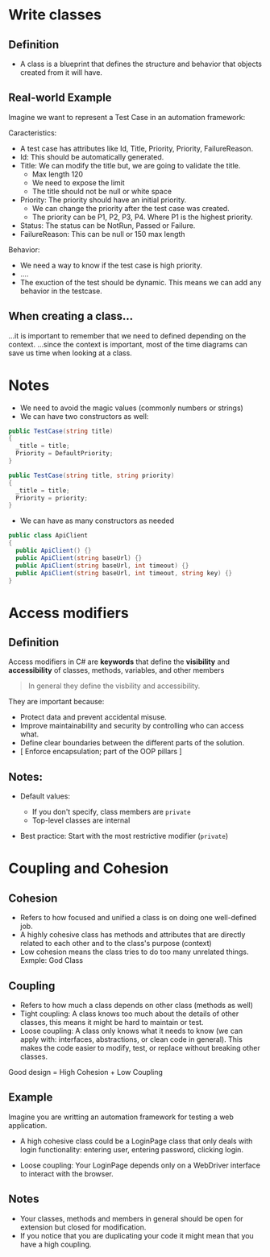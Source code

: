 # Write classes

## Definition

- A class is a blueprint that defines the structure and behavior that objects created from it will have.

## Real-world Example

Imagine we want to represent a Test Case in an automation framework:

Caracteristics:

- A test case has attributes like Id, Title, Priority, Priority, FailureReason.
- Id: This should be automatically generated.
- Title: We can modify the title but, we are going to validate the title. 
  - Max length 120
  - We need to expose the limit
  - The title should not be null or white space
- Priority: The priority should have an initial priority.
  - We can change the priority after the test case was created.
  - The priority can be P1, P2, P3, P4. Where P1 is the highest priority.
- Status: The status can be NotRun, Passed or Failure.
- FailureReason: This can be null or 150 max length

Behavior:

- We need a way to know if the test case is high priority.
- ....
- The exuction of the test should be dynamic. This means we can add any behavior in the testcase.

## When creating a class...

...it is important to remember that we need to defined depending on the context.
...since the context is important, most of the time diagrams can save us time when looking at a class.

# Notes

- We need to avoid the magic values (commonly numbers or strings)
- We can have two constructors as well:

```csharp
public TestCase(string title)
{
  _title = title;
  Priority = DefaultPriority;
}

public TestCase(string title, string priority)
{
  _title = title;
  Priority = priority;
}
```

- We can have as many constructors as needed
```csharp
public class ApiClient
{
  public ApiClient() {}
  public ApiClient(string baseUrl) {}
  public ApiClient(string baseUrl, int timeout) {}
  public ApiClient(string baseUrl, int timeout, string key) {}
}
```

# Access modifiers

## Definition

Access modifiers in C# are **keywords** that define the **visibility** and **accessibility** of classes, methods, variables, and other members

> In general they define the visbility and accessibility.

They are important because:

- Protect data and prevent accidental misuse.
- Improve maintainability and security by controlling who can access what.
- Define clear boundaries between the different parts of the solution.
- [ Enforce encapsulation; part of the OOP pillars ]

## Notes:

- Default values:
  - If you don't specify, class members are `private`
  - Top-level classes are internal

- Best practice: Start with the most restrictive modifier (`private`)

# Coupling and Cohesion

## Cohesion

- Refers to how focused and unified a class is on doing one well-defined job.
- A highly cohesive class has methods and attributes that are directly related to each other and to the class's purpose (context)
- Low cohesion means the class tries to do too many unrelated things. Exmple: God Class

## Coupling

- Refers to how much a class depends on other class (methods as well)
- Tight coupling: A class knows too much about the details of other classes, this means it might be hard to maintain or test.
- Loose coupling: A class only knows what it needs to know (we can apply with: interfaces, abstractions, or clean code in general). This makes the code easier to modify, test, or replace without breaking other classes.

Good design = High Cohesion + Low Coupling

## Example

Imagine you are writting an automation framework for testing a web application.

- A high cohesive class could be a LoginPage class that only deals with login functionality: entering user, entering password, clicking login.

- Loose coupling: Your LoginPage depends only on a WebDriver interface to interact with the browser.

## Notes

- Your classes, methods and members in general should be open for extension but closed for modification.
- If you notice that you are duplicating your code it might mean that you have a high coupling.
